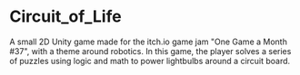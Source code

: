 # Circuit_of_Life
A small 2D Unity game made for the itch.io game jam "One Game a Month #37", with a theme around robotics. In this game, the player solves a series of puzzles using logic and math to power lightbulbs around a circuit board.
